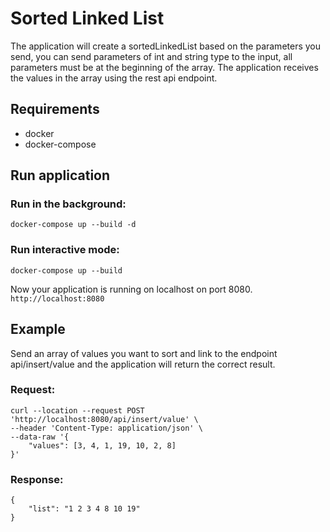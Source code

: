 # Sorted Linked List

The application will create a sortedLinkedList based on the parameters you send, you can send parameters of int and string type to the input, all parameters must be at the beginning of the array. The application receives the values in the array using the rest api endpoint.

## Requirements
- docker
- docker-compose

## Run application

### Run in the background:
```
docker-compose up --build -d
```

### Run interactive mode:
```
docker-compose up --build
```

Now your application is running on localhost on port 8080.
``http://localhost:8080``

## Example
Send an array of values you want to sort and link to the endpoint api/insert/value and the application will return the correct result.

### Request:
```
curl --location --request POST 'http://localhost:8080/api/insert/value' \
--header 'Content-Type: application/json' \
--data-raw '{
    "values": [3, 4, 1, 19, 10, 2, 8]
}'
```

### Response:
```
{
    "list": "1 2 3 4 8 10 19"
}
```

